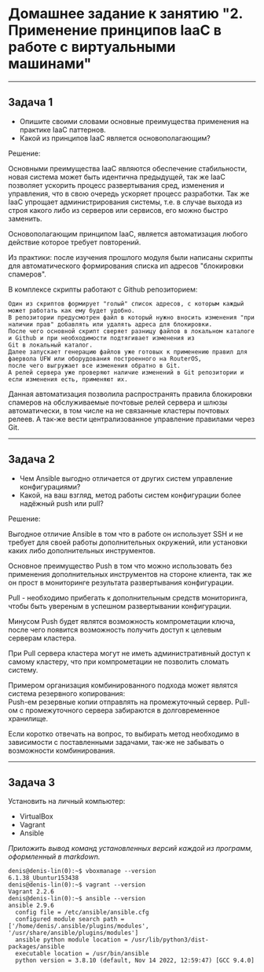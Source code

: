 # Домашнее задание к занятию "2. Применение принципов IaaC в работе с виртуальными машинами"
---

## Задача 1

- Опишите своими словами основные преимущества применения на практике IaaC паттернов.
- Какой из принципов IaaC является основополагающим?

Решение: 

Основными преимущества IaaC являются обеспечение стабильности, новая система может быть идентична предыдущей, так же IaaC позволяет ускорить процесс развертывания сред, 
изменения и управления, что в свою очередь ускоряет процесс разработки. 
Так же IaaC упрощает администрирования системы, т.е. в случае выхода из строя какого либо из серверов или сервисов, его можно быстро заменить. 

Основополагающим принципом IaaC, является автоматизация любого действие которое требует повторений. 

Из практики: после изучения прошлого модуля были написаны скрипты для автоматического формирования списка ип адресов "блокировки спамеров".

В комплексе скрипты работают с Github репозиторием:

	Один из скриптов формирует "голый" список адресов, с которым каждый может работать как ему будет удобно.
	В репозитории предусмотрен файл в который нужно вносить изменения "при наличии прав" добавлять или удалять адреса для блокировки.
	После чего основной скрипт сверяет разницу файлов в локальном каталоге и Github и при необходимости подтягивает изменения из 
	Git в локальный каталог.
	Далее запускает генерацию файлов уже готовых к применению правил для фаервола UFW или оборудования построенного на RouterOS, 
	после чего выгружает все изменения обратно в Git.
	А релей сервера уже проверяют наличие изменений в Git репозитории и если изменения есть, применяют их.

Данная автоматизация позволила распространять правила блокировки спамеров на обслуживаемые почтовые релей сервера и шлюзы 
автоматически, в том числе на не связанные кластеры почтовых релеев. А так-же вести централизованное управление правилами через Git.
  
---
## Задача 2

- Чем Ansible выгодно отличается от других систем управление конфигурациями?
- Какой, на ваш взгляд, метод работы систем конфигурации более надёжный push или pull?

Решение:

Выгодное отличие Ansible в том что в работе он использует SSH и не требует для своей работы дополнительных окружений, или установки каких либо дополнительных инструментов.

Основное преимущество Push в том что можно использовать без применения дополнительных инструментов на стороне клиента, так же он прост в мониторинге результата развертывания конфигурации.

Pull - необходимо прибегать к дополнительным средств мониторинга, чтобы быть увереным в успешном развертывании конфигурации.

Минусом Push будет являтся возможность компрометации ключа, после чего появится возможность получить доступ к целевым серверам кластера.

При Pull сервера кластера могут не иметь административный доступ к самому кластеру, что при компрометации не позволить сломать систему.

Примером организация комбинированного подхода может являтся система резервного копирования:  
	Push-ем резервные копии отправлять на промежуточный сервер. 
	Pull-ом с промежуточного сервера забираются в долговременное хранилище. 

Если коротко отвечать на вопрос, то выбирать метод необходимо в зависимости с поставленными задачами, так-же не забывать о возможности комбинирования.

---
## Задача 3

Установить на личный компьютер:

- VirtualBox
- Vagrant
- Ansible

*Приложить вывод команд установленных версий каждой из программ, оформленный в markdown.*
```
denis@denis-lin(0):~$ vboxmanage --version
6.1.38_Ubuntur153438
denis@denis-lin(0):~$ vagrant --version
Vagrant 2.2.6
denis@denis-lin(0):~$ ansible --version
ansible 2.9.6
  config file = /etc/ansible/ansible.cfg
  configured module search path = ['/home/denis/.ansible/plugins/modules', '/usr/share/ansible/plugins/modules']
  ansible python module location = /usr/lib/python3/dist-packages/ansible
  executable location = /usr/bin/ansible
  python version = 3.8.10 (default, Nov 14 2022, 12:59:47) [GCC 9.4.0]
```
